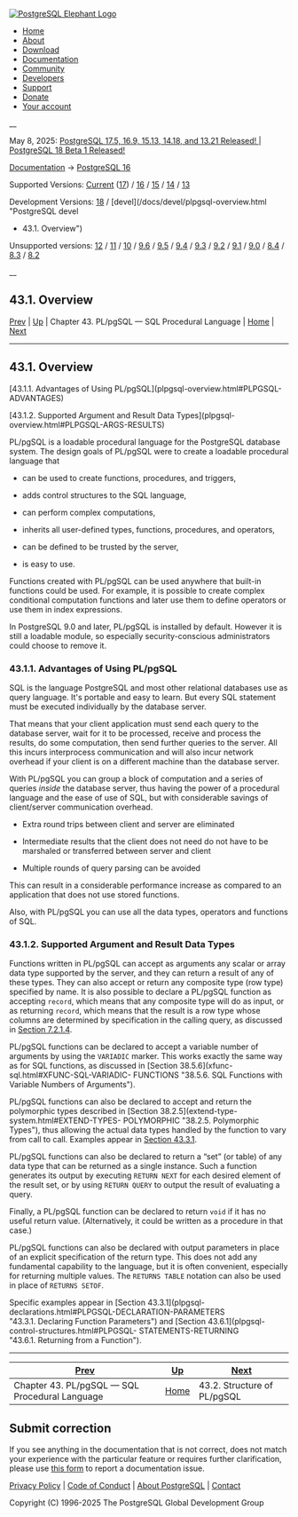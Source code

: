 [ ![PostgreSQL Elephant Logo](/media/img/about/press/elephant.png) ](/)

  * [Home](/ "Home")
  * [About](/about/ "About")
  * [Download](/download/ "Download")
  * [Documentation](/docs/ "Documentation")
  * [Community](/community/ "Community")
  * [Developers](/developer/ "Developers")
  * [Support](/support/ "Support")
  * [Donate](/about/donate/ "Donate")
  * [Your account](/account/ "Your account")

__

May 8, 2025: [ PostgreSQL 17.5, 16.9, 15.13, 14.18, and 13.21 Released! ](/about/news/postgresql-175-169-1513-1418-and-1321-released-3072/) | [ PostgreSQL 18 Beta 1 Released! ](/about/news/postgresql-18-beta-1-released-3070/)

[Documentation](/docs/ "Documentation") -> [PostgreSQL
16](/docs/16/index.html)

Supported Versions: [Current](/docs/current/plpgsql-overview.html "PostgreSQL
17 - 43.1. Overview") ([17](/docs/17/plpgsql-overview.html "PostgreSQL 17 -
43.1. Overview")) / [16](/docs/16/plpgsql-overview.html "PostgreSQL 16 -
43.1. Overview") / [15](/docs/15/plpgsql-overview.html "PostgreSQL 15 -
43.1. Overview") / [14](/docs/14/plpgsql-overview.html "PostgreSQL 14 -
43.1. Overview") / [13](/docs/13/plpgsql-overview.html "PostgreSQL 13 -
43.1. Overview")

Development Versions: [18](/docs/18/plpgsql-overview.html "PostgreSQL 18 -
43.1. Overview") / [devel](/docs/devel/plpgsql-overview.html "PostgreSQL devel
- 43.1. Overview")

Unsupported versions: [12](/docs/12/plpgsql-overview.html "PostgreSQL 12 -
43.1. Overview") / [11](/docs/11/plpgsql-overview.html "PostgreSQL 11 -
43.1. Overview") / [10](/docs/10/plpgsql-overview.html "PostgreSQL 10 -
43.1. Overview") / [9.6](/docs/9.6/plpgsql-overview.html "PostgreSQL 9.6 -
43.1. Overview") / [9.5](/docs/9.5/plpgsql-overview.html "PostgreSQL 9.5 -
43.1. Overview") / [9.4](/docs/9.4/plpgsql-overview.html "PostgreSQL 9.4 -
43.1. Overview") / [9.3](/docs/9.3/plpgsql-overview.html "PostgreSQL 9.3 -
43.1. Overview") / [9.2](/docs/9.2/plpgsql-overview.html "PostgreSQL 9.2 -
43.1. Overview") / [9.1](/docs/9.1/plpgsql-overview.html "PostgreSQL 9.1 -
43.1. Overview") / [9.0](/docs/9.0/plpgsql-overview.html "PostgreSQL 9.0 -
43.1. Overview") / [8.4](/docs/8.4/plpgsql-overview.html "PostgreSQL 8.4 -
43.1. Overview") / [8.3](/docs/8.3/plpgsql-overview.html "PostgreSQL 8.3 -
43.1. Overview") / [8.2](/docs/8.2/plpgsql-overview.html "PostgreSQL 8.2 -
43.1. Overview")

__

43.1. Overview  
---  
[Prev](plpgsql.html "Chapter 43. PL/pgSQL — SQL Procedural Language")  | [Up](plpgsql.html "Chapter 43. PL/pgSQL — SQL Procedural Language") | Chapter 43. PL/pgSQL — SQL Procedural Language | [Home](index.html "PostgreSQL 16.9 Documentation") |  [Next](plpgsql-structure.html "43.2. Structure of PL/pgSQL")  
  
* * *

## 43.1. Overview #

[43.1.1. Advantages of Using PL/pgSQL](plpgsql-overview.html#PLPGSQL-
ADVANTAGES)

[43.1.2. Supported Argument and Result Data Types](plpgsql-
overview.html#PLPGSQL-ARGS-RESULTS)

PL/pgSQL is a loadable procedural language for the PostgreSQL database system.
The design goals of PL/pgSQL were to create a loadable procedural language
that

  * can be used to create functions, procedures, and triggers,

  * adds control structures to the SQL language,

  * can perform complex computations,

  * inherits all user-defined types, functions, procedures, and operators,

  * can be defined to be trusted by the server,

  * is easy to use.

Functions created with PL/pgSQL can be used anywhere that built-in functions
could be used. For example, it is possible to create complex conditional
computation functions and later use them to define operators or use them in
index expressions.

In PostgreSQL 9.0 and later, PL/pgSQL is installed by default. However it is
still a loadable module, so especially security-conscious administrators could
choose to remove it.

### 43.1.1. Advantages of Using PL/pgSQL #

SQL is the language PostgreSQL and most other relational databases use as
query language. It's portable and easy to learn. But every SQL statement must
be executed individually by the database server.

That means that your client application must send each query to the database
server, wait for it to be processed, receive and process the results, do some
computation, then send further queries to the server. All this incurs
interprocess communication and will also incur network overhead if your client
is on a different machine than the database server.

With PL/pgSQL you can group a block of computation and a series of queries
_inside_ the database server, thus having the power of a procedural language
and the ease of use of SQL, but with considerable savings of client/server
communication overhead.

  * Extra round trips between client and server are eliminated

  * Intermediate results that the client does not need do not have to be marshaled or transferred between server and client

  * Multiple rounds of query parsing can be avoided

This can result in a considerable performance increase as compared to an
application that does not use stored functions.

Also, with PL/pgSQL you can use all the data types, operators and functions of
SQL.

### 43.1.2. Supported Argument and Result Data Types #

Functions written in PL/pgSQL can accept as arguments any scalar or array data
type supported by the server, and they can return a result of any of these
types. They can also accept or return any composite type (row type) specified
by name. It is also possible to declare a PL/pgSQL function as accepting
`record`, which means that any composite type will do as input, or as
returning `record`, which means that the result is a row type whose columns
are determined by specification in the calling query, as discussed in [Section
7.2.1.4](queries-table-expressions.html#QUERIES-TABLEFUNCTIONS "7.2.1.4. Table
Functions").

PL/pgSQL functions can be declared to accept a variable number of arguments by
using the `VARIADIC` marker. This works exactly the same way as for SQL
functions, as discussed in [Section 38.5.6](xfunc-sql.html#XFUNC-SQL-VARIADIC-
FUNCTIONS "38.5.6. SQL Functions with Variable Numbers of Arguments").

PL/pgSQL functions can also be declared to accept and return the polymorphic
types described in [Section 38.2.5](extend-type-system.html#EXTEND-TYPES-
POLYMORPHIC "38.2.5. Polymorphic Types"), thus allowing the actual data types
handled by the function to vary from call to call. Examples appear in [Section
43.3.1](plpgsql-declarations.html#PLPGSQL-DECLARATION-PARAMETERS
"43.3.1. Declaring Function Parameters").

PL/pgSQL functions can also be declared to return a “set” (or table) of any
data type that can be returned as a single instance. Such a function generates
its output by executing `RETURN NEXT` for each desired element of the result
set, or by using `RETURN QUERY` to output the result of evaluating a query.

Finally, a PL/pgSQL function can be declared to return `void` if it has no
useful return value. (Alternatively, it could be written as a procedure in
that case.)

PL/pgSQL functions can also be declared with output parameters in place of an
explicit specification of the return type. This does not add any fundamental
capability to the language, but it is often convenient, especially for
returning multiple values. The `RETURNS TABLE` notation can also be used in
place of `RETURNS SETOF`.

Specific examples appear in [Section 43.3.1](plpgsql-
declarations.html#PLPGSQL-DECLARATION-PARAMETERS "43.3.1. Declaring Function
Parameters") and [Section 43.6.1](plpgsql-control-structures.html#PLPGSQL-
STATEMENTS-RETURNING "43.6.1. Returning from a Function").

* * *

[Prev](plpgsql.html "Chapter 43. PL/pgSQL — SQL Procedural Language")  | [Up](plpgsql.html "Chapter 43. PL/pgSQL — SQL Procedural Language") |  [Next](plpgsql-structure.html "43.2. Structure of PL/pgSQL")  
---|---|---  
Chapter 43. PL/pgSQL — SQL Procedural Language  | [Home](index.html "PostgreSQL 16.9 Documentation") |  43.2. Structure of PL/pgSQL  
  
## Submit correction

If you see anything in the documentation that is not correct, does not match
your experience with the particular feature or requires further clarification,
please use [this form](/account/comments/new/16/plpgsql-overview.html/) to
report a documentation issue.

[Privacy Policy](/about/privacypolicy) | [Code of Conduct](/about/policies/coc/) | [About PostgreSQL](/about/) | [Contact](/about/contact/)  

Copyright (C) 1996-2025 The PostgreSQL Global Development Group

